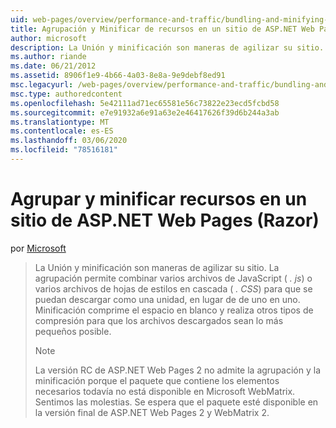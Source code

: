 ```yaml
---
uid: web-pages/overview/performance-and-traffic/bundling-and-minifying-assets-in-an-aspnet-web-pages-razor-site
title: Agrupación y Minificar de recursos en un sitio de ASP.NET Web Pages (Razor) | Microsoft Docs
author: microsoft
description: La Unión y minificación son maneras de agilizar su sitio. La agrupación permite combinar varios archivos de JavaScript (. js) o varias hojas de estilos en cascada (...
ms.author: riande
ms.date: 06/21/2012
ms.assetid: 8906f1e9-4b66-4a03-8e8a-9e9debf8ed91
msc.legacyurl: /web-pages/overview/performance-and-traffic/bundling-and-minifying-assets-in-an-aspnet-web-pages-razor-site
msc.type: authoredcontent
ms.openlocfilehash: 5e42111ad71ec65581e56c73822e23ecd5fcbd58
ms.sourcegitcommit: e7e91932a6e91a63e2e46417626f39d6b244a3ab
ms.translationtype: MT
ms.contentlocale: es-ES
ms.lasthandoff: 03/06/2020
ms.locfileid: "78516181"
---
```

# <a name="bundling-and-minifying-assets-in-an-aspnet-web-pages-razor-site"></a>Agrupar y minificar recursos en un sitio de ASP.NET Web Pages (Razor)

por [Microsoft](https://github.com/microsoft)

> La Unión y minificación son maneras de agilizar su sitio. La agrupación permite combinar varios archivos de JavaScript ( *. js*) o varios archivos de hojas de estilos en cascada ( *. CSS*) para que se puedan descargar como una unidad, en lugar de de uno en uno. Minificación comprime el espacio en blanco y realiza otros tipos de compresión para que los archivos descargados sean lo más pequeños posible.
> 
> > [!NOTE]
> > La versión RC de ASP.NET Web Pages 2 no admite la agrupación y la minificación porque el paquete que contiene los elementos necesarios todavía no está disponible en Microsoft WebMatrix. Sentimos las molestias. Se espera que el paquete esté disponible en la versión final de ASP.NET Web Pages 2 y WebMatrix 2.
